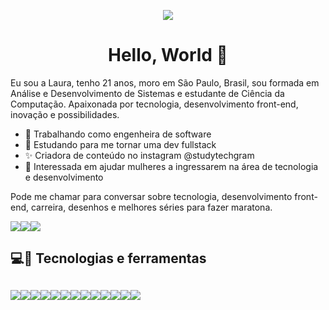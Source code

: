 <p align="center">
  <img src="https://media.giphy.com/media/Ken6Yg5n7bYStW4JYB/giphy.gif">
</p>
<h1 align="center">Hello, World 🚀</h1>

Eu sou a Laura, tenho 21 anos, moro em São Paulo, Brasil, sou formada em Análise e Desenvolvimento de Sistemas e estudante de Ciência da Computação. Apaixonada por tecnologia, desenvolvimento front-end, inovação e possibilidades. 

- 🏢 Trabalhando como engenheira de software
- 🚀 Estudando para me tornar uma dev fullstack
- ✨ Criadora de conteúdo no instagram @studytechgram
- 💁 Interessada em ajudar mulheres a ingressarem na área de tecnologia e desenvolvimento

Pode me chamar para conversar sobre tecnologia, desenvolvimento front-end, carreira, desenhos e melhores séries para fazer maratona.

<a href="https://www.instagram.com/studytechgram/"><img src="https://img.shields.io/badge/Instagram-E4405F?style=for-the-badge&logo=instagram&logoColor=white" /></a><a href="https://www.linkedin.com/in/lauraolpedro/"><img src="https://img.shields.io/badge/LinkedIn-0077B5?style=for-the-badge&logo=linkedin&logoColor=white" /></a><a href="https://open.spotify.com/playlist/6zzCh7tquTIudKc5DGgnj4?si=f91d066dab594c8e"><img src="https://img.shields.io/badge/Spotify-1ED760?&style=for-the-badge&logo=spotify&logoColor=white" /></a>

<h2>💻🚀  Tecnologias e ferramentas<h2>
<img src="https://img.shields.io/badge/JavaScript-323330?style=for-the-badge&logo=javascript&logoColor=F7DF1E" /><img src="https://img.shields.io/badge/Java-ED8B00?style=for-the-badge&logo=java&logoColor=white" /><img src="https://img.shields.io/badge/MySQL-00000F?style=for-the-badge&logo=mysql&logoColor=white" /><img src="https://img.shields.io/badge/Node.js-43853D?style=for-the-badge&logo=node-dot-js&logoColor=white" /><img src="https://img.shields.io/badge/Express.js-000000?style=for-the-badge&logo=express&logoColor=white" /><img src="https://img.shields.io/badge/Angular-DD0031?style=for-the-badge&logo=angular&logoColor=white" /><img src="https://img.shields.io/badge/Bootstrap-563D7C?style=for-the-badge&logo=bootstrap&logoColor=white" /><img src="https://img.shields.io/badge/Docker-2CA5E0?style=for-the-badge&logo=docker&logoColor=white" /><img src="https://img.shields.io/badge/Git-F05032?style=for-the-badge&logo=git&logoColor=white" /><img src="https://img.shields.io/badge/GitHub-100000?style=for-the-badge&logo=github&logoColor=white" /><img src="  https://img.shields.io/badge/Postman-FF6C37?style=for-the-badge&logo=Postman&logoColor=white" /><img src="https://img.shields.io/badge/Figma-F24E1E?style=for-the-badge&logo=figma&logoColor=white" /><img src="https://img.shields.io/badge/Adobe%20XD-FF61F6?style=for-the-badge&logo=Adobe%20XD&logoColor=white" />
  

